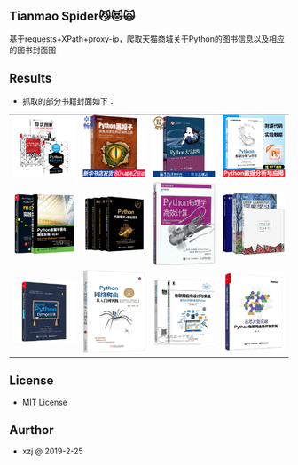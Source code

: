 ## Tianmao Spider😼😻🙀

基于requests+XPath+proxy-ip，爬取天猫商城关于Python的图书信息以及相应的图书封面图

## Results

-   抓取的部分书籍封面如下：
    

<table>
   <tr>
       <td>
            <img src="./Python_book_imgs/3本 Python机器学习算法+你也能看得懂的Python算法书+算法图解 python核心编程数据结构与算法书籍python语言编程教程算法技巧书.jpg" width="200">
       </td>
       <td>
           <img src="./Python_book_imgs/天猫  Python黑帽子：黑客与渗透测试编程之道  书籍 计算机.jpg" width="200">
       </td>
       <td>
         <img src="./Python_book_imgs/Python大学教程 吕云翔 赵天宇 张元 著 Python基础教程书籍 Python语言程序设计方法及其应用 python基础语法 计算机教材.jpg" width="200">
       </td>
       <td>
         <img src="./Python_book_imgs/Python数据分析与应用 NumPy数值计算基础教程书籍 Matplotlib数据可视化基础 pandas统计分析 pandas进行数据预处理算法教程书籍.jpg" width="200">
        </td>
   </tr>
    <tr>
       <td>
            <img src="./Python_book_imgs/Python数据可视化之matplotlib实践+Python数据可视化编程实战 第2版第二版 2册 python数据分析书 Python编程语言入门教程图书籍.jpg" width="200">
       </td>
       <td>
           <img src="./Python_book_imgs/Python机器学习与量化投资+零起点 Python大数据与量化交易+机器学习快速入门+TensorFlow快速入门 共4册Python量化投资入门图书籍.jpg" width="200">
       </td>
       <td>
         <img src="./Python_book_imgs/Python物理学高效计算.jpg" width="200">
         </td>
        <td>
         <img src="./Python_book_imgs/Python神经网络编程+深度学习中文版+机器学习 3册套装 人工智能深度学习入门书 AI圣经 神经网络机器学习方法 python学习教程书籍.jpg" width="200">
         </td>
   </tr>
   <tr>
 <td>
     <img src="./Python_book_imgs/跟老齐学Python：Django实战 Python数据分析 python机器学习大数据分析书籍python从入门到实战python语言编程基础教程.jpg" width="200">
 </td>
 <td>
 <img src="./Python_book_imgs/正版包邮 Python网络爬虫从入门到实践 唐松陈智铨 书店 编程语言与程序设计书籍.jpg" width="200">
 </td>
 <td>
 <img src="./Python_book_imgs/物联网Python开发实战+物联网应用设计与实战 基于AVR单片机和Python 物联网设备设计制作教程书籍 智能物联网项目开发 物联网技术.png" width="200">
 </td>
 <td>
 <img src="./Python_book_imgs/从芯片到云端 Python物联网全栈开发实践 python全栈开发 物联网设备云计算数据分析工程 框架软硬件编程序设计.jpg" width="200">
 </td>
 </tr>
</table>

## License
 - MIT License 
 
## Aurthor
- xzj @ 2019-2-25
